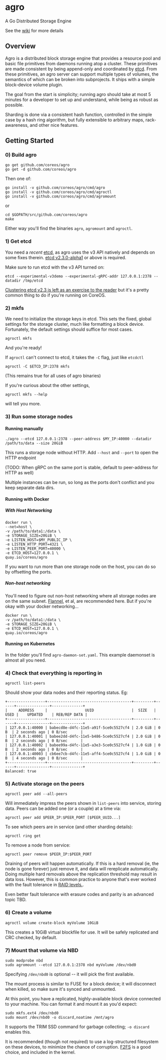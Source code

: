 # agro

A Go Distributed Storage Engine

See the [wiki](https://github.com/coreos/agro/wiki) for more details

## Overview

Agro is a distributed block storage engine that provides a resource pool and basic file primitives from daemons running atop a cluster. These primitives are made consistent by being append-only and coordinated by [etcd](https://github.com/coreos/etcd). From these primitives, an agro server can support multiple types of volumes, the semantics of which can be broken into subprojects. It ships with a simple block-device volume plugin.

The goal from the start is simplicity; running agro should take at most 5 minutes for a developer to set up and understand, while being as robust as possible. 

Sharding is done via a consistent hash function, controlled in the simple case by a hash ring algorithm, but fully extensible to arbitrary maps, rack-awareness, and other nice features.

## Getting Started

### 0) Build agro

```
go get github.com/coreos/agro
go get -d github.com/coreos/agro
```

Then one of:

```
go install -v github.com/coreos/agro/cmd/agro
go install -v github.com/coreos/agro/cmd/agroctl
go install -v github.com/coreos/agro/cmd/agromount
```

or 

```
cd $GOPATH/src/github.com/coreos/agro
make
```

Either way you'll find the binaries `agro`, `agromount` and `agroctl`.

### 1) Get etcd
You need a *recent* [etcd](https://github.com/coreos/etcd), as agro uses the v3 API natively and depends on some fixes therein. 
[etcd v2.3.0-alpha1](https://github.com/coreos/etcd/releases/tag/v2.3.0-alpha.1) or above is required. 

Make sure to run etcd with the v3 API turned on:
```
etcd --experimental-v3demo --experimental-gRPC-addr 127.0.0.1:2378 --datadir /tmp/etcd
```

[Clustering etcd v2.3 is left as an exercise to the reader](https://github.com/coreos/etcd/blob/master/Documentation/clustering.md) but it's a pretty common thing to do if you're running on CoreOS.

### 2) mkfs

We need to initialize the storage keys in etcd. This sets the fixed, global settings for the storage cluster, much like formatting a block device. Fortunately, the default settings should suffice for most cases.

```
agroctl mkfs
```

And you're ready!

If `agroctl` can't connect to etcd, it takes the `-C` flag, just like `etcdctl`

```
agroctl -C $ETCD_IP:2378 mkfs
```

(This remains true for all uses of agro binaries)

If you're curious about the other settings, 
```
agroctl mkfs --help
```
will tell you more.

### 3) Run some storage nodes
#### Running manually
```
./agro --etcd 127.0.0.1:2378 --peer-address $MY_IP:40000 --datadir /path/to/data --size 20GiB
```
This runs a storage node without HTTP. Add `--host` and `--port` to open the HTTP endpoint

(TODO: When gRPC on the same port is stable, default to peer-address for HTTP as well)

Multiple instances can be run, so long as the ports don't conflict and you keep separate data dirs.

#### Running with Docker
##### With Host Networking
```
docker run \
--net=host \
-v /path/to/data1:/data \
-e STORAGE_SIZE=20GiB \
-e LISTEN_HOST=$MY_PUBLIC_IP \
-e LISTEN_HTTP_PORT=4321 \
-e LISTEN_PEER_PORT=40000 \
-e ETCD_HOST=127.0.0.1 \
quay.io/coreos/agro
```
If you want to run more than one storage node on the host, you can do so by offsetting the ports.

##### Non-host networking
You'll need to figure out non-host networking where all storage nodes are on the same subnet. [Flannel](https://github.com/coreos/flannel), et al, are recommended here. But if you're okay with your docker networking...

```
docker run \
-v /path/to/data1:/data \
-e STORAGE_SIZE=20GiB \
-e ETCD_HOST=127.0.0.1 \
quay.io/coreos/agro
```

#### Running on Kubernetes

In the folder you'll find `agro-daemon-set.yaml`. This example daemonset is almost all you need. 


### 4) Check that everything is reporting in
```
agroctl list-peers
```

Should show your data nodes and their reporting status. Eg:
```
+-----------------+--------------------------------------+---------+------+---------------+--------------+
|     ADDRESS     |                 UUID                 |  SIZE   | USED |    UPDATED    | REB/REP DATA |
+-----------------+--------------------------------------+---------+------+---------------+--------------+
| 127.0.0.1:40000 | babecd8e-d4fc-11e5-a91f-5ce0c5527cf4 | 2.0 GiB | 0 B  | 2 seconds ago | 0 B/sec      |
| 127.0.0.1:40001 | babee2dd-d4fc-11e5-b486-5ce0c5527cf4 | 2.0 GiB | 0 B  | 2 seconds ago | 0 B/sec      |
| 127.0.0.1:40002 | babee99a-d4fc-11e5-a3e3-5ce0c5527cf4 | 1.0 GiB | 0 B  | 2 seconds ago | 0 B/sec      |
| 127.0.0.1:40003 | cb6ee7cb-d4fc-11e5-aff4-5ce0c5527cf4 | 1.0 GiB | 0 B  | 4 seconds ago | 0 B/sec      |
+-----------------+--------------------------------------+---------+------+---------------+--------------+
Balanced: true
```
### 5) Activate storage on the peers

```
agroctl peer add --all-peers
```

Will immediately impress the peers shown in `list-peers` into service, storing data. Peers can be added one (or a couple) at a time via:

```
agroctl peer add $PEER_IP:$PEER_PORT [$PEER_UUID...]
```

To see which peers are in service (and other sharding details):

```
agroctl ring get
```

To remove a node from service:
```
agroctl peer remove $PEER_IP:$PEER_PORT
```

Draining of peers will happen automatically. If this is a hard removal (ie, the node is gone forever) just remove it, and data will rereplicate automatically. Doing multiple hard removals above the replication threshold may result in data loss. However, this is common practice to anyone that's ever worked with the fault tolerance in [RAID levels.](https://en.wikipedia.org/wiki/Standard_RAID_levels#Comparison).

Even better fault tolerance with erasure codes and parity is an advanced topic TBD.

### 6) Create a volume

```
agroctl volume create-block myVolume 10GiB
```

This creates a 10GiB virtual blockfile for use. It will be safely replicated and CRC checked, by default. 

### 7) Mount that volume via NBD

```
sudo modprobe nbd
sudo agromount --etcd 127.0.0.1:2378 nbd myVolume /dev/nbd0
```

Specifying `/dev/nbd0` is optional -- it will pick the first available.

The mount process is similar to FUSE for a block device; it will disconnect when killed, so make sure it's synced and unmounted.

At this point, you have a replicated, highly-available block device connected to your machine. You can format it and mount it as you'd expect:

```
sudo mkfs.ext4 /dev/nbd0
sudo mount /dev/nbd0 -o discard,noatime /mnt/agro
```

It supports the TRIM SSD command for garbage collecting; `-o discard` enables this.

It is recommended (though not required) to use a log-structured filesystem on these devices, to minimize the chance of corruption. [F2FS](https://en.wikipedia.org/wiki/F2FS) is a good choice, and included in the kernel.
